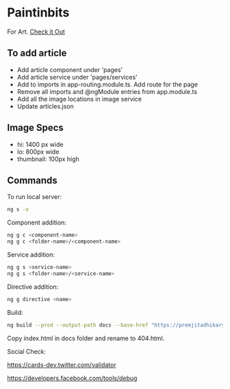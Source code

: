 # Paintinbits

For Art. [Check it Out](https://premjitadhikary.github.io/paintinbits/article-list)

## To add article

  - Add article component under 'pages'
  - Add article service under 'pages/services'
  - Add to imports in app-routing.module.ts. Add route for the page
  - Remove all imports and @ngModule entries from app.module.ts
  - Add all the image locations in image service
  - Update articles.json

## Image Specs

  - hi: 1400 px wide
  - lo: 800px wide
  - thumbnail: 100px high

## Commands

To run local server:
```sh
ng s -o
```

Component addition:
```sh
ng g c <component-name>
ng g c <folder-name>/<component-name>
```

Service addition:
```sh
ng g s <service-name>
ng g s <folder-name>/<service-name>
```

Directive addition:
```sh
ng g directive <name>
```

Build:
```sh
ng build --prod --output-path docs --base-href "https://premjitadhikary.github.io/paintinbits/"
```
Copy index.html in docs folder and rename to 404.html.

Social Check:

https://cards-dev.twitter.com/validator

https://developers.facebook.com/tools/debug
